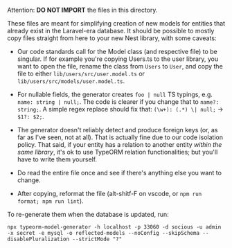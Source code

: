 Attention: **DO NOT IMPORT** the files in this directory.

These files are meant for simplifying creation of new models for entities that already exist in the Laravel-era database. It should be possible to mostly copy files straight from here to your new Nest library, with some caveats:

- Our code standards call for the Model class (and respective file) to be singular. If for example you're copying Users.ts to the user library, you want to open the file, rename the class from `Users` to `User`, and copy the file to either `lib/users/src/user.model.ts` or `lib/users/src/models/user.model.ts`.

- For nullable fields, the generator creates `foo | null` TS typings, e.g. `name: string | null;`. The code is clearer if you change that to `name?: string;`. A simple regex replace should fix that: `(\w+): (.*) \| null;` → `$1?: $2;`.

- The generator doesn't reliably detect and produce foreign keys (or, as far as I've seen, not at all). That is actually fine due to our code isolation policy. That said, if your entity has a relation to another entity _within the same library_, it's ok to use TypeORM relation functionalities; but you'll have to write them yourself.

- Do read the entire file once and see if there's anything else you want to change.

- After copying, reformat the file (alt-shitf-F on vscode, or `npm run format; npm run lint`).

To re-generate them when the database is updated, run:

```shell
npx typeorm-model-generator -h localhost -p 33060 -d socious -u admin -x secret -e mysql -o reflected-models --noConfig --skipSchema --disablePluralization --strictMode "?"
```
